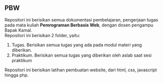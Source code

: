 ## PBW

Repositori ini berisikan semua dokumentasi pembelajaran, pengerjaan tugas pada mata kuliah **Pemrograman Berbasis Web**, dengan dosen pengampu Bapak Kamal.  
Repositori ini berisikan 2 folder, yaitu:
1. Tugas.  Berisikan semua tugas yang ada pada modul materi yang diberikan.
2. Praktikum.  Berisikan semua tugas yang diberikan oleh aslab saat sesi praktikum

Repositori ini berisikan latihan pembuatan website, dari html, css, javascript hingga php.
